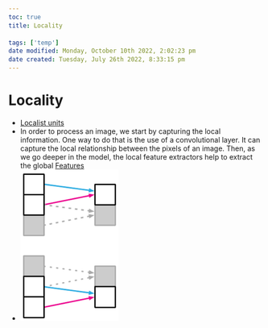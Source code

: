 ```yaml
---
toc: true
title: Locality

tags: ['temp']
date modified: Monday, October 10th 2022, 2:02:23 pm
date created: Tuesday, July 26th 2022, 8:33:15 pm
---
```


# Locality
- [Localist units](Localist%20units.md)
- In order to process an image, we start by capturing the local information. One way to do that is the use of a convolutional layer. It can capture the local relationship between the pixels of an image. Then, as we go deeper in the model, the local feature extractors help to extract the global [Features](Features.md)
- ![](../images/locality-194x300.webp)



